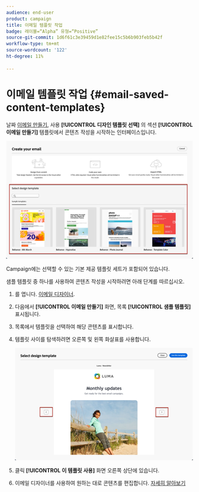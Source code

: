 ```yaml
---
audience: end-user
product: campaign
title: 이메일 템플릿 작업
badge: 레이블=“Alpha” 유형=“Positive”
source-git-commit: 1d6f61c3e39459d1e82fee15c5b6b903feb5b42f
workflow-type: tm+mt
source-wordcount: '122'
ht-degree: 11%

---
```


# 이메일 템플릿 작업 {#email-saved-content-templates}

날짜 [이메일 만들기](../email/create-email.md), 사용 **[!UICONTROL 디자인 템플릿 선택]** 의 섹션 **[!UICONTROL 이메일 만들기]** 템플릿에서 콘텐츠 작성을 시작하는 인터페이스입니다.

![](assets/email_designer-sample-templates.png)

Campaign에는 선택할 수 있는 기본 제공 템플릿 세트가 포함되어 있습니다.

샘플 템플릿 중 하나를 사용하여 콘텐츠 작성을 시작하려면 아래 단계를 따르십시오.

1. 를 엽니다. [이메일 디자이너](create-email-content.md).

1. 다음에서 **[!UICONTROL 이메일 만들기]** 화면, 목록 **[!UICONTROL 샘플 템플릿]**  표시됩니다.

1. 목록에서 템플릿을 선택하여 해당 콘텐츠를 표시합니다.

1. 템플릿 사이를 탐색하려면 오른쪽 및 왼쪽 화살표를 사용합니다.

   ![](assets/email_designer-sample-templates-navigate.png)

1. 클릭 **[!UICONTROL 이 템플릿 사용]** 화면 오른쪽 상단에 있습니다.

1. 이메일 디자이너를 사용하여 원하는 대로 콘텐츠를 편집합니다. [자세히 알아보기](create-email-content.md)
